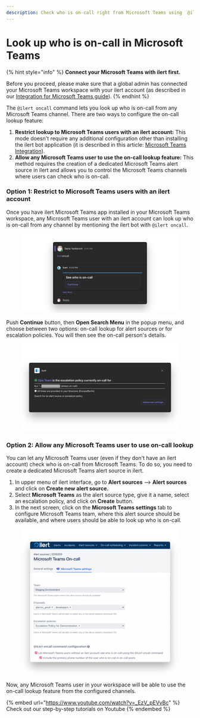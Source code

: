 ```yaml
---
description: Check who is on-call right from Microsoft Teams using  @ilert oncall command.
---
```


# Look up who is on-call in Microsoft Teams

{% hint style="info" %}
**Connect your Microsoft Teams with ilert first.**

Before you proceed, please make sure that a global admin has connected your Microsoft Teams workspace with your ilert account (as described in our [Integration for Microsoft Teams guide](https://docs.ilert.com/chatops/microsoft-teams/chat#install-the-ilert-bot-application)).
{% endhint %}

The `@ilert oncall` command lets you look up who is on-call from any Microsoft Teams channel. There are two ways to configure the on-call lookup feature:

1. **Restrict lookup to Microsoft Teams users with an ilert account:** This mode doesn't require any additional configuration other than installing the ilert bot application (it is described in this article: [Microsoft Teams Integration](https://docs.ilert.com/chatops/microsoft-teams/chat)).
2. **Allow any Microsoft Teams user to use the on-call lookup feature:** This method requires the creation of a dedicated Microsoft Teams alert source in ilert and allows you to control the Microsoft Teams channels where users can check who is on-call.

### Option 1: Restrict to Microsoft Teams users with an ilert account

Once you have ilert Microsoft Teams app installed in your Microsoft Teams workspace, any Microsoft Teams user with an ilert account can look up who is on-call from any channel by mentioning the ilert bot with `@ilert oncall`.

<figure><img src="../../.gitbook/assets/01 ms teams oncall (1).png" alt=""><figcaption></figcaption></figure>

Push **Continue** button, then **Open Search Menu** in the popup menu, and choose between two options: on-call lookup for alert sources or for escalation policies. You will then see the on-call person's details.

<figure><img src="../../.gitbook/assets/02 ms teams oncall.png" alt=""><figcaption></figcaption></figure>

### Option 2: Allow any Microsoft Teams user to use on-call lookup

You can let any Microsoft Teams user (even if they don't have an ilert account) check who is on-call from Microsoft Teams. To do so, you need to create a dedicated Microsoft Teams alert source in ilert.

1. In upper menu of ilert interface, go to **Alert sources** --> **Alert sources** and click on **Create new alert source.**
2. Select **Microsoft Teams** as the alert source type, give it a name, select an escalation policy, and click on **Create** button.
3. In the next screen, click on the **Microsoft Teams settings** tab to configure Microsoft Teams team, where this alert source should be available, and where users should be able to look up who is on-call.

<figure><img src="../../.gitbook/assets/03 ms teams oncall.png" alt=""><figcaption></figcaption></figure>

Now, any Microsoft Teams user in your workspace will be able to use the on-call lookup feature from the configured channels.&#x20;

{% embed url="https://www.youtube.com/watch?v=_EzV_pEVvBc" %}
Check out our step-by-step tutorials on Youtube
{% endembed %}
